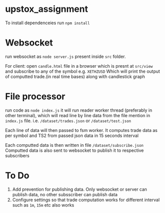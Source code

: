 # upstox_assignment

To install dependenceies run `npm install`

# Websocket
run websocket as `node server.js` present inside `src` folder.

For client: open `candle.html` file in a browser which is presnt at `src/view`
and subscribe to any of the symbol e.g. `XETHZUSD` 
Which will print the output of computted trade.(in real time bases) along with candlestick graph

# File processor
run code as `node index.js` it will run reader worker thread (preferably in other terminal),
which will read line by line data from the file mention in `index.js` file.
i.e. `/dataset/trades.json` or `/dataset/test.json`

Each line of data will then passed to fsm worker.
It computes trade data as per symbol and TS2 from passed json data in 15 seconds interval

Each computted data is then written in file `/dataset/subscribe.json`
Computted data is also sent to websocket to publish it to respective subscribers 

# To Do
1. Add prevention for publishing data. Only websocket or server can publish data, no other subsscriber can publish data
2. Configure settings so that trade computation works for different interval such as `1m`, `15m` etc also works

